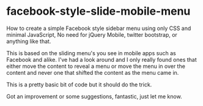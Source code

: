 facebook-style-slide-mobile-menu
================================

How to create a simple Facebook style sidebar menu using only CSS and minimal JavaScript, No need for jQuery Mobile, twitter bootstrap, or anything like that.

This is based on the sliding menu's you see in mobile apps such as Facebook and alike.  I've had a look around and I only really found ones that either move the content to reveal a menu or move the menu in over the content and never one that shifted the content as the menu came in.

This is a pretty basic bit of code but it should do the trick.

Got an improvement or some suggestions, fantastic, just let me know.
